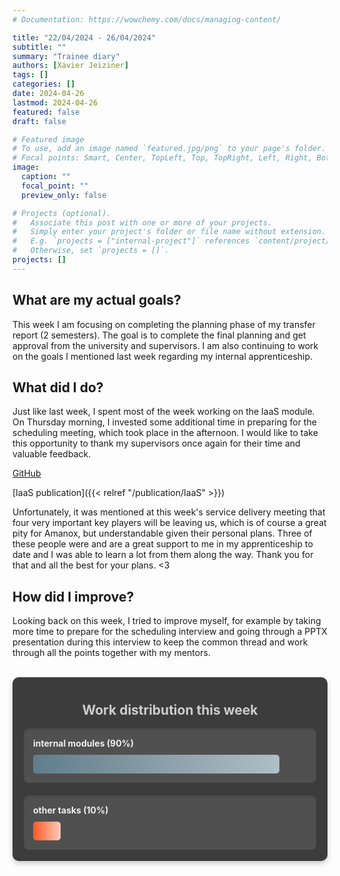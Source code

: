 ```yaml
---
# Documentation: https://wowchemy.com/docs/managing-content/

title: "22/04/2024 - 26/04/2024"
subtitle: ""
summary: "Trainee diary"
authors: [Xavier Jeiziner]
tags: []
categories: []
date: 2024-04-26
lastmod: 2024-04-26
featured: false
draft: false

# Featured image
# To use, add an image named `featured.jpg/png` to your page's folder.
# Focal points: Smart, Center, TopLeft, Top, TopRight, Left, Right, BottomLeft, Bottom, BottomRight.
image:
  caption: ""
  focal_point: ""
  preview_only: false

# Projects (optional).
#   Associate this post with one or more of your projects.
#   Simply enter your project's folder or file name without extension.
#   E.g. `projects = ["internal-project"]` references `content/project/deep-learning/index.md`.
#   Otherwise, set `projects = []`.
projects: []
---
```


## What are my actual goals?

This week I am focusing on completing the planning phase of my transfer report (2 semesters). The goal is to complete the final planning and get approval from the university and supervisors. I am also continuing to work on the goals I mentioned last week regarding my internal apprenticeship.

## What did I do?

Just like last week, I spent most of the week working on the IaaS module. On Thursday morning, I invested some additional time in preparing for the scheduling meeting, which took place in the afternoon. I would like to take this opportunity to thank my supervisors once again for their time and valuable feedback.

[GitHub](https://github.com/JEX-98/aws/tree/main/Iaas)

[IaaS publication]({{< relref "/publication/IaaS" >}})

Unfortunately, it was mentioned at this week's service delivery meeting that four very important key players will be leaving us, which is of course a great pity for Amanox, but understandable given their personal plans. Three of these people were and are a great support to me in my apprenticeship to date and I was able to learn a lot from them along the way. Thank you for that and all the best for your plans. <3

## How did I improve?

Looking back on this week, I tried to improve myself, for example by taking more time to prepare for the scheduling interview and going through a PPTX presentation during this interview to keep the common thread and work through all the points together with my mentors.

<br>
<div style="padding: 18px; padding-top: 10px; color: #eee; background-color: #3c3c3c; border-radius: 10px; box-shadow: 0 4px 8px rgba(0,0,0,0.2);">
  <h2 style="text-align: center; color: #ccc;">Work distribution this week</h2>
  <div style="background-color: #505050; padding: 15px; margin-bottom: 20px; border-radius: 8px; color: #eee; box-shadow: inset 0 2px 4px rgba(0,0,0,0.1);">
    <strong>internal modules (90%)</strong>
    <div style="width: 90%; height: 30px; background: linear-gradient(to right, #607D8B 0%, #B0BEC5 100%); border-radius: 5px; margin-top: 10px;"></div>
  </div>
  <div style="background-color: #505050; padding: 15px; border-radius: 8px; color: #eee; box-shadow: inset 0 2px 4px rgba(0,0,0,0.1);">
    <strong>other tasks (10%)</strong>
    <div style="width: 10%; height: 30px; background: linear-gradient(to right, #FF5722 0%, #FFCCBC 100%); border-radius: 5px; margin-top: 10px;"></div>
  </div>
</div>
